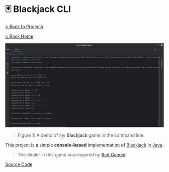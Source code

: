 # 🃏 Blackjack CLI

[< Back to Projects](/projects)

[< Back Home](/)

![Blackjack Demo](/images/blackjack.png)

> Figure 1: A demo of my **Blackjack** game in the command line.

This project is a simple **console-based** implementation of [Blackjack](https://en.wikipedia.org/wiki/Blackjack) in [Java](https://www.java.com/en/).

> The dealer in this game was inspired by [Riot Games](https://www.riotgames.com)!

[Source Code](https://github.com/theantigone/Blackjack-game)
